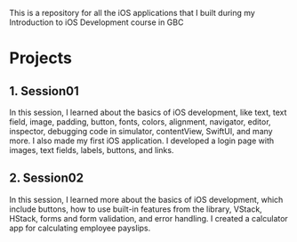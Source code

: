 This is a repository for all the iOS applications that I built during my Introduction to iOS Development course in GBC

# Projects
## 1. Session01
In this session, I learned about the basics of iOS development, like text, text field, image, padding, button, fonts, colors, alignment, navigator, editor, inspector, debugging code in simulator, contentView, SwiftUI, and many more. I also made my first iOS application. I developed a login page with images, text fields, labels, buttons, and links.


## 2. Session02
In this session, I learned more about the basics of iOS development, which include buttons, how to use built-in features from the library, VStack, HStack, forms and form validation, and error handling. I created a calculator app for calculating employee payslips.

